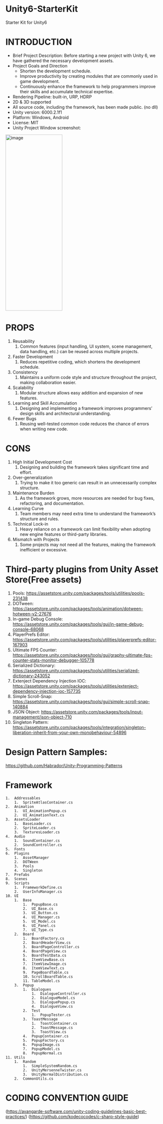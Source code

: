 # Unity6-StarterKit
Starter Kit for Unity6

# INTRODUCTION
- Brief Project Description: Before starting a new project with Unity 6, we have gathered the necessary development assets.
- Project Goals and Direction
  - Shorten the development schedule.
  - Improve productivity by creating modules that are commonly used in game development.
  - Continuously enhance the framework to help programmers improve their skills and accumulate technical expertise.
- Rendering Pipeline: built-in, URP, HDRP
- 2D & 3D supported
- All source code, including the framework, has been made public. (no dll)
- Unity version: 6000.2.1f1
- Platform: Windows, Android
- License: MIT
- Unity Project Window screenshot:
<img width="187" height="580" alt="image" src="https://github.com/user-attachments/assets/582c5afb-d5d1-4068-910e-54507a1fe976" />

# PROPS
1. Reusability
   1. Common features (input handling, UI system, scene management, data handling, etc.) can be reused across multiple projects.
2. Faster Development
   1. Reduces repetitive coding, which shortens the development schedule.
3. Consistency
   1. Maintains a uniform code style and structure throughout the project, making collaboration easier.
4. Scalability
   1. Modular structure allows easy addition and expansion of new features.
5. Learning and Skill Accumulation
   1. Designing and implementing a framework improves programmers’ design skills and architectural understanding.
6. Fewer Bugs
   1. Reusing well-tested common code reduces the chance of errors when writing new code.

# CONS
1. High Initial Development Cost
   1. Designing and building the framework takes significant time and effort.
2. Over-generalization
   1. Trying to make it too generic can result in an unnecessarily complex structure.
3. Maintenance Burden
   1. As the framework grows, more resources are needed for bug fixes, refactoring, and documentation.
4. Learning Curve
   1. Team members may need extra time to understand the framework’s structure and rules.
5. Technical Lock-in
   1. Heavy reliance on a framework can limit flexibility when adopting new engine features or third-party libraries.
6. Mismatch with Projects
   1. Some projects may not need all the features, making the framework inefficient or excessive.

# Third-party plugins from Unity Asset Store(Free assets)
   1. Pools: https://assetstore.unity.com/packages/tools/utilities/pools-231438
   2. DOTween: https://assetstore.unity.com/packages/tools/animation/dotween-hotween-v2-27676
   3. In-game Debug Console: https://assetstore.unity.com/packages/tools/gui/in-game-debug-console-68068
   4. PlayerPrefs Editor: https://assetstore.unity.com/packages/tools/utilities/playerprefs-editor-167903
   5. Ultimate FPS Counter: https://assetstore.unity.com/packages/tools/gui/graphy-ultimate-fps-counter-stats-monitor-debugger-105778
   6. Serialized Dictionary: https://assetstore.unity.com/packages/tools/utilities/serialized-dictionary-243052
   7. Extenject Dependency Injection IOC: https://assetstore.unity.com/packages/tools/utilities/extenject-dependency-injection-ioc-157735
   8. Simple Scroll-Snap: https://assetstore.unity.com/packages/tools/gui/simple-scroll-snap-140884
   9.  JSON Object: https://assetstore.unity.com/packages/tools/input-management/json-object-710
   10. Singleton Pattern: https://assetstore.unity.com/packages/tools/integration/singleton-liberation-inherit-from-your-own-monobehaviour-54896
  

#  Design Pattern Samples:

https://github.com/Habrador/Unity-Programming-Patterns

#  Framework
    1.  Addressables
        1.  SpriteAtlasContainer.cs
    2.  Animation
        1.  UI_AnimationPopup.cs
        2.  UI_AnimationText.cs
    3.  AssetsLoader
        1.  BaseLoader.cs
        2.  SpriteLoader.cs
        3.  TexturesLoader.cs
    4.  Audio
        1.  SoundContainer.cs
        2.  SoundController.cs
    5.  Fonts
    6.  Plugins
        1.  AssetManager
        2.  DOTWeen
        3.  Pools
        4.  Singleton
    7.  Prefabs
    8.  Scenes
    9.  Scripts
        1.  FrameworkDefine.cs
        2.  UserInfoManager.cs
    10. UI
        1.  Base
            1.  PopupBase.cs
            2.  UI_Base.cs
            3.  UI_Button.cs
            4.  UI_Manager.cs
            5.  UI_Model.cs
            6.  UI_Panel.cs
            7.  UI_Type.cs
        2.  Board
            1.  BoardFactory.cs
            2.  BoardHeaderView.cs
            3.  BoardPageController.cs
            4.  BoardPageView.cs
            5.  BoardTestData.cs
            6.  ItemViewBase.cs
            7.  ItemViewImage.cs
            8.  ItemViewText.cs
            9.  PageBoardTable.cs
            10. ScrollBoardTable.cs
            11. TableModel.cs
        3.  Popup
            1.  Dialogues
                1.  DialogueController.cs
                2.  DialogueModel.cs
                3.  DialoguePopup.cs
                4.  DialogueView.cs
            2.  Test
                1.  PopupTester.cs
            3.  ToastMessage
                1.  ToastContainer.cs
                2.  ToastMessage.cs
                3.  ToastView.cs
            4.  PopupContainer.cs
            5.  PopupFactory.cs
            6.  PopupImage.cs
            7.  PopupModel.cs
            8.  PopupNormal.cs
    11. Utils
        1.  Random
            1.  SimpleSystemRandom.cs
            2.  UnityMersenneTwister.cs
            3.  UnityNormalDistribution.cs
        2.  CommonUtils.cs

# CODING CONVENTION GUIDE  
(https://avangarde-software.com/unity-coding-guidelines-basic-best-practices/)
(https://github.com/kodecocodes/c-sharp-style-guide)
